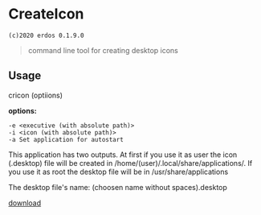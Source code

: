 # CreateIcon
`(c)2020 erdos 0.1.9.0`
>command line tool for creating desktop icons

## Usage

cricon (optiions)

**options:**

	-e <executive (with absolute path)>
	-i <icon (with absolute path)>
	-a Set application for autostart

This application has two outputs. At first if you use it as user the icon (.desktop) file will be created in /home/(user)/.local/share/applications/.
If you use it as root the desktop file will be in /usr/share/applications

The desktop file's name: (choosen name without spaces).desktop

[download](deploy/createicon.deb)
